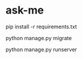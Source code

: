 # ask-me

pip install -r requirements.txt

python manage.py migrate

python manage.py runserver

```